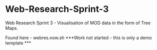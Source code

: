 # Web-Research-Sprint-3
Web Research Sprint 3 - Visualisation of MOD data in the form of Tree Maps.

Found here - webres.now.sh ***Work not started - this is only a demo template ***
